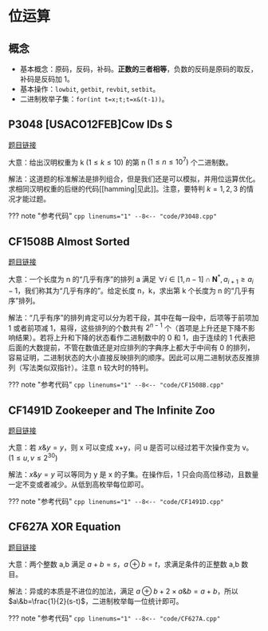 # 位运算
## 概念
- 基本概念：原码，反码，补码。**正数的三者相等**，负数的反码是原码的取反，补码是反码加 1。
- 基本操作：`lowbit`, `getbit`, `revbit`, `setbit`。
- 二进制枚举子集：`for(int t=x;t;t=x&(t-1))`。

## P3048 \[USACO12FEB\]Cow IDs S
[题目链接](https://www.luogu.com.cn/problem/P3048)

大意：给出汉明权重为 k $(1 \leq k \leq 10)$ 的第 n $(1\leq n\leq 10^7)$ 个二进制数。

解法：这道题的标准解法是排列组合，但是我们还是可以模拟，并用位运算优化。求相同汉明权重的后继的代码[[hamming|见此]]。注意，要特判 $k = 1,2,3$ 的情况才能过题。

??? note "参考代码"
	```cpp linenums="1"
	--8<-- "code/P3048.cpp"
	```

## CF1508B Almost Sorted
[题目链接](https://www.luogu.com.cn/problem/CF1508B)

大意：一个长度为 n 的“几乎有序”的排列 a 满足 $\forall i\in [1,n-1]\cap \mathbf{N}^* , a_{i+1}\geq a_{i}-1$，我们称其为“几乎有序的”。给定长度 n，k，求出第 k 个长度为 n 的“几乎有序”排列。

解法：“几乎有序”的排列肯定可以分为若干段，其中在每一段中，后项等于前项加 1 或者前项减 1，易得，这些排列的个数共有 $2^{n-1}$ 个（首项是上升还是下降不影响结果）。若将上升和下降的状态看作二进制数中的 0 和 1，由于连续的 1 代表把后面的大数提前，不管在数值还是对应排列的字典序上都大于中间有 0 的排列，容易证明，二进制状态的大小直接反映排列的顺序。因此可以用二进制状态反推排列（写法类似双指针）。注意 n 较大时的特判。

??? note "参考代码"
	```cpp linenums="1"
	--8<-- "code/CF1508B.cpp"
	```

## CF1491D Zookeeper and The Infinite Zoo
[题目链接](https://www.luogu.com.cn/problem/CF1491D)

大意：若 $x\&y=y$，则 x 可以变成 x+y，问 u 是否可以经过若干次操作变为 v。$(1\leq u,v\leq 2^{30})$

解法：$x\&y=y$ 可以等同为 y 是 x 的子集。在操作后，1 只会向高位移动，且数量一定不变或者减少。从低到高枚举每位即可。

??? note "参考代码"
	```cpp linenums="1"
	--8<-- "code/CF1491D.cpp"
	```

## CF627A XOR Equation
[题目链接](https://www.luogu.com.cn/problem/CF627A)

大意：两个整数 a,b 满足 $a+b=s$，$a\oplus b=t$，求满足条件的正整数 a,b 数目。

解法：异或的本质是不进位的加法，满足 $a\oplus b+2\times a\&b=a+b$，所以 $a\&b=\frac{1}{2}(s-t)$，二进制枚举每一位统计即可。

??? note "参考代码"
	```cpp linenums="1"
	--8<-- "code/CF627A.cpp"
	```

<!--## P4060 \[Code+#1\]可做题
[题目链接](https://www.luogu.com.cn/problem/P4060)

大意：给定一个长度为 n $(1\leq n\leq 10^9)$，有 m $(1\leq m\leq 10^5)$ 个元素已知的序列。求序列异或前缀和的前缀和的最小值。

解法：考虑位运算每一位互不影响，对每一位分别计算。-->